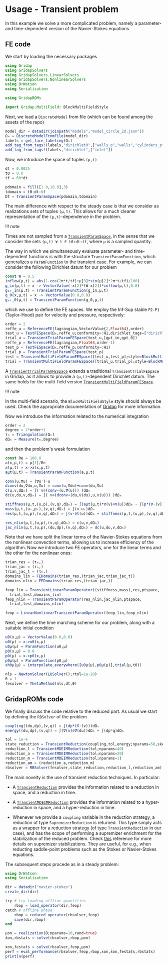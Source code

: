 # Usage - Transient problem

In this example we solve a more complicated problem, namely a parameter- and time-dependent version of the Navier-Stokes equations.

## FE code 

We start by loading the necessary packages  

```julia
using Gridap
using GridapSolvers
using GridapSolvers.LinearSolvers
using GridapSolvers.NonlinearSolvers
using DrWatson
using Serialization

using GridapROMs

import Gridap.MultiField: BlockMultiFieldStyle
```

Next, we load a `DiscreteModel` from file (which can be found among the assets of the repo)

```julia
model_dir = datadir(joinpath("models","model_circle_2d.json"))
Ωₕ = DiscreteModelFromFile(model_dir)
labels = get_face_labeling(Ωₕ)
add_tag_from_tags!(labels,"dirichlet0",["walls_p","walls","cylinders_p","cylinders"])
add_tag_from_tags!(labels,"dirichlet",["inlet"])
```

Now, we introduce the space of tuples `(μ,t)` 

``` julia 
dt = 0.0025
t0 = 0.0
tf = 60*dt

pdomain = fill([1.0,10.0],3)
tdomain = t0:dt:tf
Dt = TransientParamSpace(pdomain,tdomain)
```

The main difference with respect to the steady case is that we consider as realizations sets of tuples `(μ,t)`. This allows for a much cleaner representation of the `(μ,t)`-dependence in the problem. 

!!! note

  Times are not sampled from a [`TransientParamSpace`](@ref), in the sense that we consider the sets `(μ,t) ∀ t ∈ t0:dt:tf`, where `μ` is a sampled quantity.

The way in which we simultaneously evaluate parameter- and time-dependent functions is with the structure `TransientParamFunction`, which generalizes a [`ParamFunction`](@ref) to the transient case. For example, we can consider the following Dirichlet datum for our problem

```julia
const W = 0.5
inflow(μ,t) = abs(1-cos(2π*t/tf)+μ[3]*sin(μ[2]*2π*t/tf)/100)
g_in(μ,t) = x -> VectorValue(-x[2]*(W-x[2])*inflow(μ,t),0.0)
gₚₜ_in(μ,t) = TransientParamFunction(g_in,μ,t)
g_0(x,μ,t) = x -> VectorValue(0.0,0.0)
gₚₜ_0(μ,t) = TransientParamFunction(g_0,μ,t)
```

which we use to define the FE spaces. We employ the Inf-Sup stable `P2-P1` (Taylor-Hood) pair for velocity and pressure, respectively:

```julia
order = 2
reffe_u = ReferenceFE(lagrangian,VectorValue{2,Float64},order)
test_u = TestFESpace(Ωₕ,reffe_u;conformity=:H1,dirichlet_tags=["dirichlet","dirichlet0"])
trial_u = TransientTrialParamFESpace(test_u,[gμt_in,gμt_0])
reffe_p = ReferenceFE(lagrangian,Float64,order-1)
test_p = TestFESpace(Ωₕ,reffe_p;conformity=:H1)
trial_p = TransientTrialParamFESpace(test_p)
test = TransientMultiFieldParamFESpace([test_u,test_p];style=BlockMultiFieldStyle())
trial = TransientMultiFieldParamFESpace([trial_u,trial_p];style=BlockMultiFieldStyle())
```

A [`TransientTrialParamFESpace`](@ref) extends a traditional `TransientTrialFESpace` in Gridap, as it allows to provide a `(μ,t)`-dependent Dirichlet datum. The same holds for the multi-field version [`TransientMultiFieldParamFESpace`](@ref). 

!!! note

  In the multi-field scenario, the `BlockMultiFieldStyle` style should always be used. Check the appropriate documentation of [Gridap](https://github.com/gridap/Gridap.jl) for more information.

Now we introduce the information related to the numerical integration 

```julia
order = 2
degree = 2*order+1
τₕ = Triangulation(Ωₕ)
dΩₕ = Measure(τₕ,degree)
```

and then the problem's weak formulation 

```julia
const Re = 100.0
a(x,μ,t) = μ[1]/Re
a(μ,t) = x->a(x,μ,t)
aμt(μ,t) = TransientParamFunction(a,μ,t)

conv(u,∇u) = (∇u')⋅u
dconv(du,∇du,u,∇u) = conv(u,∇du)+conv(du,∇u)
c(u,v,dΩₕ) = ∫( v⊙(conv∘(u,∇(u))) )dΩₕ
dc(u,du,v,dΩₕ) = ∫( v⊙(dconv∘(du,∇(du),u,∇(u))) )dΩₕ

stiffness(μ,t,(u,p),(v,q),dΩₕ) = ∫(aμt(μ,t)*∇(v)⊙∇(u))dΩₕ - ∫(p*(∇⋅(v)))dΩₕ + ∫(q*(∇⋅(u)))dΩₕ
mass(μ,t,(uₜ,pₜ),(v,q),dΩₕ) = ∫(v⋅uₜ)dΩₕ
res(μ,t,(u,p),(v,q),dΩₕ) = ∫(v⋅∂t(u))dΩₕ + stiffness(μ,t,(u,p),(v,q),dΩₕ)

res_nlin(μ,t,(u,p),(v,q),dΩₕ) = c(u,v,dΩₕ)
jac_nlin(μ,t,(u,p),(du,dp),(v,q),dΩₕ) = dc(u,du,v,dΩₕ)
```

Note that we have split the linear terms of the Navier-Stokes equations from the nonlinear convection terms, allowing us to increase efficiency of the algorithm. Now we introduce two FE operators, one for the linear terms and the other for the nonlinear ones:

```julia
trian_res = (τₕ,)
trian_jac = (τₕ,)
trian_jac_t = (τₕ,)
domains_lin = FEDomains(trian_res,(trian_jac,trian_jac_t))
domains_nlin = FEDomains(trian_res,(trian_jac,))

feop_lin = TransientLinearParamOperator((stiffness,mass),res,ptspace,
  trial,test,domains_lin)
feop_nlin = TransientParamOperator(res_nlin,jac_nlin,ptspace,
  trial,test,domains_nlin)

feop = LinearNonlinearTransientParamOperator(feop_lin,feop_nlin)
```

Next, we define the time marching scheme for our problem, along with a suitable initial condition 

```julia 
u0(x,μ) = VectorValue(0.0,0.0)
u0(μ) = x->u0(x,μ)
u0μ(μ) = ParamFunction(u0,μ)
p0(x,μ) = 0.0
p0(μ) = x->p0(x,μ)
p0μ(μ) = ParamFunction(p0,μ)
xh0μ(μ) = interpolate_everywhere([u0μ(μ),p0μ(μ)],trial(μ,t0))

nls = NewtonSolver(LUSolver();rtol=1e-10)
θ = 1
fesolver = ThetaMethod(nls,dt,θ)
```

## GridapROMs code 

We finally discuss the code relative to the reduced part. As usual we start by defining the `RBSolver` of the problem 

```julia
coupling((du,dp),(v,q)) = ∫(dp*(∇⋅(v)))dΩₕ
energy((du,dp),(v,q)) = ∫(∇(v)⊙∇(du))dΩₕ + ∫(dp*q)dΩₕ

tol = 1e-4
state_reduction = TransientReduction(coupling,tol,energy;nparams=50,sketch=:sprn)
reduction_l = TransientMDEIMReduction(tol;nparams=40)
reduction_a = TransientMDEIMReduction(tol;nparams=20)
reduction_m = TransientMDEIMReduction(tol;nparams=1)
reduction_am = (reduction_a,reduction_m)
rbsolver = RBSolver(fesolver,state_reduction,reduction_l,reduction_am)

```

The main novelty is the use of transient reduction techniques. In particular:

* A [`TransientReduction`](@ref) provides the information related to a reduction in space, and a reduction in time. 

* A [`TransientMDEIMReduction`](@ref) provides the information related to a hyper-reduction in space, and a hyper-reduction in time. 

* Whenever we provide a `coupling` variable in the reduction strategy, a reduction of type `SupremizerReduction` is returned. This type simply acts as a wrapper for a reduction strategy (of type `TransientReduction` in our case), and has the scope of performing a supremizer enrichment for the stabilization of the reduced problem. Check [this](https://doi.org/10.1002/nme.4772) reference for more details on supremizer stabilizations. They are useful, for e.g., when reducting saddle-point problems such as the Stokes or Navier-Stokes equations.

The subsequent steps procede as in a steady problem:

```julia 
using DrWatson 
using Serialization

dir = datadir("navier-stokes")
create_dir(dir) 

try # try loading offline quantities
    rbop = load_operator(dir,feop)
catch # offline phase
    rbop = reduced_operator(rbsolver,feop)
    save(dir,rbop)
end

μon = realization(D;nparams=10,rand=true)
x̂on,rbstats = solve(rbsolver,rbop,μon)

xon,festats = solve(rbsolver,feop,μon)
perf = eval_performance(rbsolver,feop,rbop,xon,x̂on,festats,rbstats)
println(perf)
```